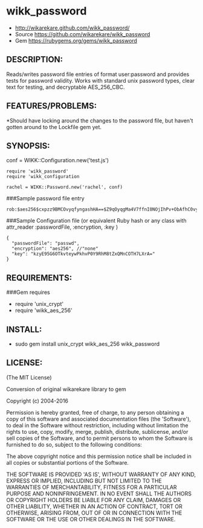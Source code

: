 # wikk_password

* http://wikarekare.github.com/wikk_password/
* Source https://github.com/wikarekare/wikk_password
* Gem https://rubygems.org/gems/wikk_password

## DESCRIPTION:

Reads/writes password file entries of format user:password and provides tests for password validity.
Works with standard unix password types, clear text for testing, and decryptable AES_256_CBC.

## FEATURES/PROBLEMS:

*Should have locking around the changes to the password file, but haven't gotten around to the Lockfile gem yet.

## SYNOPSIS:

conf = WIKK::Configuration.new('test.js')
```
require 'wikk_password'
require 'wikk_configuration

rachel = WIKK::Password.new('rachel', conf)
```
###Sample password file entry
```
rob:$aes256$cxpzz9BMCOvyqfyngashHA==$Z9qOyqgMa4V7ffnI0NOjIhPv+ObAfhC0vyNPXoR5bbw=
```
###Sample Configuration file (or equivalent Ruby hash or any class with attr_reader :passwordFile, :encryption, :key )
```
{
  "passwordFile": "passwd",
  "encryption": "aes256", //"none"
  "key": "kzyE95G6OTkvteywPkhvP0Y9RhM8tZxQMnCOTH7LXrA="
}
```

## REQUIREMENTS:

###Gem requires
* require 'unix_crypt'
* require 'wikk_aes_256'

## INSTALL:

* sudo gem install unix_crypt wikk_aes_256 wikk_password

## LICENSE:

(The MIT License)

Conversion of original wikarekare library to gem

Copyright (c) 2004-2016

Permission is hereby granted, free of charge, to any person obtaining
a copy of this software and associated documentation files (the
'Software'), to deal in the Software without restriction, including
without limitation the rights to use, copy, modify, merge, publish,
distribute, sublicense, and/or sell copies of the Software, and to
permit persons to whom the Software is furnished to do so, subject to
the following conditions:

The above copyright notice and this permission notice shall be
included in all copies or substantial portions of the Software.

THE SOFTWARE IS PROVIDED 'AS IS', WITHOUT WARRANTY OF ANY KIND,
EXPRESS OR IMPLIED, INCLUDING BUT NOT LIMITED TO THE WARRANTIES OF
MERCHANTABILITY, FITNESS FOR A PARTICULAR PURPOSE AND NONINFRINGEMENT.
IN NO EVENT SHALL THE AUTHORS OR COPYRIGHT HOLDERS BE LIABLE FOR ANY
CLAIM, DAMAGES OR OTHER LIABILITY, WHETHER IN AN ACTION OF CONTRACT,
TORT OR OTHERWISE, ARISING FROM, OUT OF OR IN CONNECTION WITH THE
SOFTWARE OR THE USE OR OTHER DEALINGS IN THE SOFTWARE.
